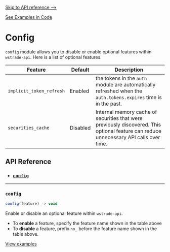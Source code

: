 
[Skip to API reference -->](#api-reference)

[See Examples in Code](/docs/config/examples.js)

Config
===
`config` module allows you to disable or enable optional features within `wstrade-api`. Here is a list of optional features.

| Feature | Default | Description |
|--|--|--|
| `implicit_token_refresh` | Enabled | the tokens in the `auth` module are automatically refreshed when the `auth.tokens.expires` time is in the past. |
| `securities_cache` | Disabled | Internal memory cache of securities that were previously discovered. This optional feature can reduce unnecessary API calls over time.

<a id="#api-reference"></a>

API Reference
---
* ### [`config`](#config)
---

<a id="config"></a>
### `config`

```javascript
config(feature) -> void
```

Enable or disable an optional feature within `wstrade-api`.
* To **enable** a feature, specify the feature name shown in the table above
* To **disable** a feature, prefix `no_` before the feature name shown in the table above.

[View examples](/docs/config/examples.js)

